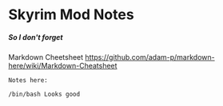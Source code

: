 # Skyrim Mod Notes
##### So I don't forget
Markdown Cheetsheet https://github.com/adam-p/markdown-here/wiki/Markdown-Cheatsheet
```
Notes here:
```
```bash
/bin/bash Looks good
```
